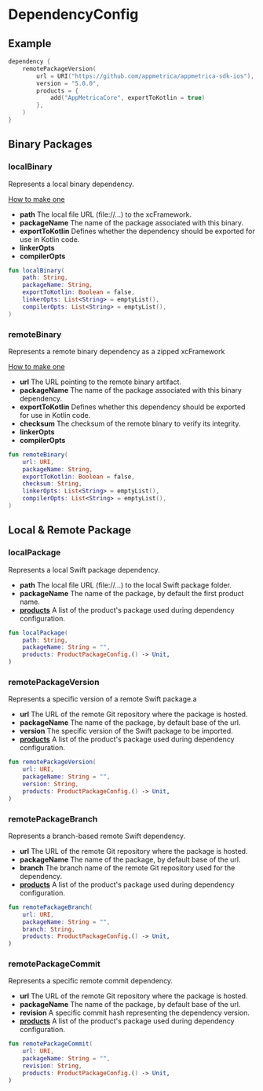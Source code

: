 # DependencyConfig

## Example

```Kotlin
dependency {
    remotePackageVersion(
        url = URI("https://github.com/appmetrica/appmetrica-sdk-ios"),
        version = "5.0.0",
        products = {
            add("AppMetricaCore", exportToKotlin = true)
        },
    )
}
```

## Binary Packages

### localBinary

Represents a local binary dependency.

<a href="https://www.avanderlee.com/swift/binary-targets-swift-package-manager/#local-binary-targets">How to make
one</a>

* **path** The local file URL (file://...) to the xcFramework.
* **packageName** The name of the package associated with this binary.
* **exportToKotlin** Defines whether the dependency should be exported for use in Kotlin code.
* **linkerOpts**
* **compilerOpts**

```kotlin
fun localBinary(
    path: String,
    packageName: String,
    exportToKotlin: Boolean = false,
    linkerOpts: List<String> = emptyList(),
    compilerOpts: List<String> = emptyList(),
)
```

### remoteBinary

Represents a remote binary dependency as a zipped xcFramework

[How to make one](https://www.avanderlee.com/swift/binary-targets-swift-package-manager/#defining-a-binary-target)

* **url** The URL pointing to the remote binary artifact.
* **packageName** The name of the package associated with this binary dependency.
* **exportToKotlin** Defines whether this dependency should be exported for use in Kotlin code.
* **checksum** The checksum of the remote binary to verify its integrity.
* **linkerOpts**
* **compilerOpts**

```kotlin
fun remoteBinary(
    url: URI,
    packageName: String,
    exportToKotlin: Boolean = false,
    checksum: String,
    linkerOpts: List<String> = emptyList(),
    compilerOpts: List<String> = emptyList(),
)
```

## Local & Remote Package

### localPackage

Represents a local Swift package dependency.

* **path** The local file URL (file://...) to the local Swift package folder.
* **packageName** The name of the package, by default the first product name.
* **[products](productPackageConfig.md)** A list of the product's package used during dependency configuration.

```kotlin
fun localPackage(
    path: String,
    packageName: String = "",
    products: ProductPackageConfig.() -> Unit,
)
```

### remotePackageVersion

Represents a specific version of a remote Swift package.a

* **url** The URL of the remote Git repository where the package is hosted.
* **packageName** The name of the package, by default base of the url.
* **version** The specific version of the Swift package to be imported.
* **[products](productPackageConfig.md)** A list of the product's package used during dependency configuration.

```kotlin
fun remotePackageVersion(
    url: URI,
    packageName: String = "",
    version: String,
    products: ProductPackageConfig.() -> Unit,
)
```

### remotePackageBranch

Represents a branch-based remote Swift dependency.

* **url** The URL of the remote Git repository where the package is hosted.
* **packageName** The name of the package, by default base of the url.
* **branch** The branch name of the remote Git repository used for the dependency.
* **[products](productPackageConfig.md)** A list of the product's package used during dependency configuration.

```kotlin
fun remotePackageBranch(
    url: URI,
    packageName: String = "",
    branch: String,
    products: ProductPackageConfig.() -> Unit,
)
```

### remotePackageCommit

Represents a specific remote commit dependency.

* **url** The URL of the remote Git repository where the package is hosted.
* **packageName** The name of the package, by default base of the url.
* **revision** A specific commit hash representing the dependency version.
* **[products](productPackageConfig.md)** A list of the product's package used during dependency configuration.

```kotlin
fun remotePackageCommit(
    url: URI,
    packageName: String = "",
    revision: String,
    products: ProductPackageConfig.() -> Unit,
)
```





